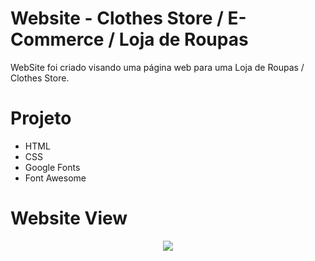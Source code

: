 # Website - Clothes Store / E-Commerce / Loja de Roupas

WebSite foi criado visando uma página web para uma Loja de Roupas / Clothes Store.

# Projeto

* HTML 
* CSS
* Google Fonts
* Font Awesome

# Website View

 <p align="center">
    <img windth="470" src="src/gif_roupas.gif">
  </p>

